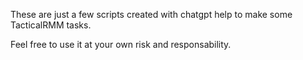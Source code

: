 These are just a few scripts created with chatgpt help to make some TacticalRMM tasks.

Feel free to use it at your own risk and responsability.
